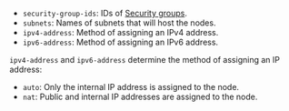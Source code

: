 * `security-group-ids`: IDs of [Security groups](../../managed-kubernetes/operations/connect/security-groups.md).
* `subnets`: Names of subnets that will host the nodes.
* `ipv4-address`: Method of assigning an IPv4 address.
* `ipv6-address`: Method of assigning an IPv6 address.

`ipv4-address` and `ipv6-address` determine the method of assigning an IP address:
* `auto`: Only the internal IP address is assigned to the node.
* `nat`: Public and internal IP addresses are assigned to the node.